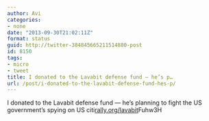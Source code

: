 ```yaml
---
author: Avi
categories:
- none
date: "2013-09-30T21:02:11Z"
format: status
guid: http://twitter-384845665211514880-post
id: 8150
tags:
- micro
- tweet
title: I donated to the Lavabit defense fund — he’s p…
url: /post/i-donated-to-the-lavabit-defense-fund-hes-p/
---
```

I donated to the Lavabit defense fund — he’s planning to fight the US government’s spying on US citi[rally.org/lavabit](https://rally.org/lavabit)Fuhw3H